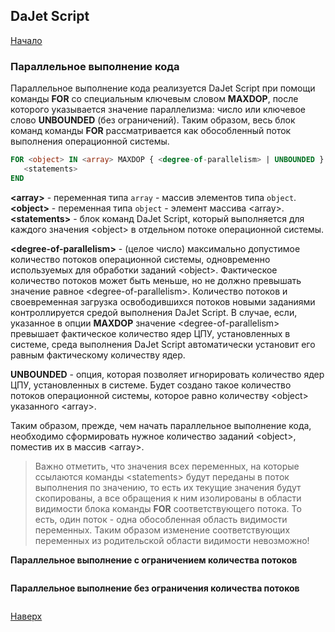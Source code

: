 ## DaJet Script

[Начало](https://github.com/zhichkin/dajet/tree/main/doc/dajet-script/README.md)

### Параллельное выполнение кода

Параллельное выполнение кода реализуется DaJet Script при помощи команды **FOR** со специальным ключевым словом **MAXDOP**, после которого указывается значение параллелизма: число или ключевое слово **UNBOUNDED** (без ограничений). Таким образом, весь блок команд команды **FOR** рассматривается как обособленный поток выполнения операционной системы.

```SQL
FOR <object> IN <array> MAXDOP { <degree-of-parallelism> | UNBOUNDED }
   <statements>
END
```
**\<array\>** - переменная типа ```array``` - массив элементов типа ```object```.<br>
**\<object\>** - переменная типа ```object``` - элемент массива \<array\>.<br>
**\<statements\>** - блок команд DaJet Script, который выполняется для каждого значения \<object\> в отдельном потоке операционной системы.

**\<degree-of-parallelism\>** - (целое число) максимально допустимое количество потоков операционной системы, одновременно используемых для обработки заданий \<object\>. Фактическое количество потоков может быть меньше, но не должно превышать значение равное \<degree-of-parallelism\>. Количество потоков и своевременная загрузка освободившихся потоков новыми заданиями контроллируется средой выполнения DaJet Script. В случае, если, указанное в опции **MAXDOP** значение \<degree-of-parallelism\> превышает фактическое количество ядер ЦПУ, установленных в системе, среда выполнения DaJet Script автоматически установит его равным фактическому количеству ядер.

**UNBOUNDED** - опция, которая позволяет игнорировать количество ядер ЦПУ, установленных в системе. Будет создано такое количество потоков операционной системы, которое равно количеству \<object\> указанного \<array\>.

Таким образом, прежде, чем начать параллельное выполнение кода, необходимо сформировать нужное количество заданий \<object\>, поместив их в массив \<array\>.

> Важно отметить, что значения всех переменных, на которые ссылаются команды \<statements\> будут переданы в поток выполнения по значению, то есть их текущие значения будут скопированы, а все обращения к ним изолированы в области видимости блока команды **FOR** соответствующего потока. То есть, один поток - одна обособленная область видимости переменных.
> Таким образом изменение соответствующих переменных из родительской области видимости невозможно!

**Параллельное выполнение с ограничением количества потоков**
```SQL

```

**Параллельное выполнение без ограничения количества потоков**
```SQL

```

[Наверх](#параллельное-выполнение-кода)
